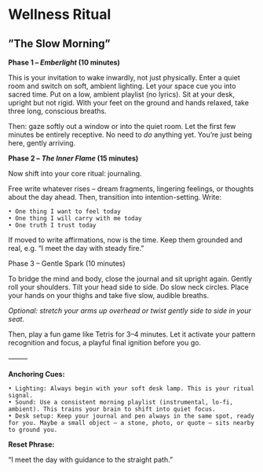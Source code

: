 # Wellness Ritual
## ”The Slow Morning”

**Phase 1 – _Emberlight_ (10 minutes)**

This is your invitation to wake inwardly, not just physically.
Enter a quiet room and switch on soft, ambient lighting. Let your space cue you into sacred time. Put on a low, ambient playlist (no lyrics). Sit at your desk, upright but not rigid. With your feet on the ground and hands relaxed, take three long, conscious breaths.

Then: gaze softly out a window or into the quiet room. Let the first few minutes be entirely receptive. No need to _do_ anything yet. You’re just being here, gently arriving.

**Phase 2 – _The Inner Flame_ (15 minutes)**

Now shift into your core ritual: journaling.

Free write whatever rises – dream fragments, lingering feelings, or thoughts about the day ahead. Then, transition into intention-setting. Write:

	• One thing I want to feel today
	• One thing I will carry with me today
	• One truth I trust today

If moved to write affirmations, now is the time. Keep them grounded and real, e.g. “I meet the day with steady fire.”

Phase 3 – Gentle Spark (10 minutes)

To bridge the mind and body, close the journal and sit upright again. Gently roll your shoulders. Tilt your head side to side. Do slow neck circles. Place your hands on your thighs and take five slow, audible breaths. 

_Optional: stretch your arms up overhead or twist gently side to side in your seat._

Then, play a fun game like Tetris for 3–4 minutes. Let it activate your pattern recognition and focus, a playful final ignition before you go.

⸻

**Anchoring Cues:**

	• Lighting: Always begin with your soft desk lamp. This is your ritual signal.
	• Sound: Use a consistent morning playlist (instrumental, lo-fi, ambient). This trains your brain to shift into quiet focus.
	• Desk setup: Keep your journal and pen always in the same spot, ready for you. Maybe a small object – a stone, photo, or quote – sits nearby to ground you.

**Reset Phrase:**

“I meet the day with guidance to the straight path.”
